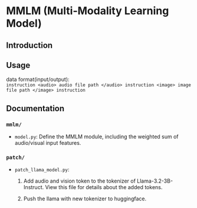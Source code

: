 # MMLM (Multi-Modality Learning Model)

## Introduction

## Usage

data format(input/output):  
`instruction <audio> audio file path </audio> instruction <image> image file path </image> instruction`

## Documentation

### `mmlm/`

- `model.py`: Define the MMLM module, including the weighted sum of audio/visual input features.



### `patch/`

- `patch_llama_model.py`: 

    1. Add audio and vision token to the tokenizer of Llama-3.2-3B-Instruct. View this file for details about the added tokens.

    2. Push the llama with new tokenizer to huggingface.


